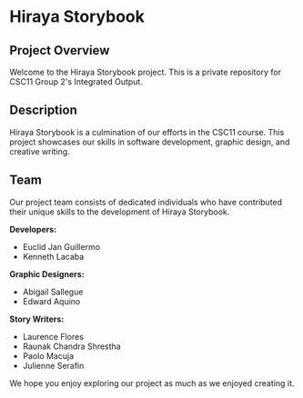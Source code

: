 # Hiraya Storybook

## Project Overview
Welcome to the Hiraya Storybook project. This is a private repository for CSC11 Group 2's Integrated Output.

## Description
Hiraya Storybook is a culmination of our efforts in the CSC11 course. This project showcases our skills in software development, graphic design, and creative writing. 

## Team
Our project team consists of dedicated individuals who have contributed their unique skills to the development of Hiraya Storybook.

**Developers:**
- Euclid Jan Guillermo
- Kenneth Lacaba

**Graphic Designers:**
- Abigail Sallegue
- Edward Aquino

**Story Writers:**
- Laurence Flores
- Raunak Chandra Shrestha
- Paolo Macuja
- Julienne Serafin

We hope you enjoy exploring our project as much as we enjoyed creating it.